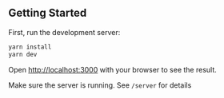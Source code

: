 ## Getting Started

First, run the development server:

```bash
yarn install
yarn dev
```

Open [http://localhost:3000](http://localhost:3000) with your browser to see the result.

Make sure the server is running. See `/server` for details
